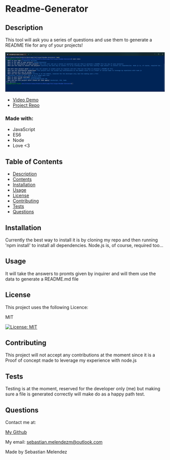 
# Readme-Generator

## Description

  This tool will ask you a series of questions and use them to generate a README file for any of your projects!

  ![Product Name Screen Shot](./assets/Screenshot.jpg)

* [Video Demo](https://streamable.com/7enly0)
* [Project Repo](https://github.com/SebasMelendez/Readme-Generator)
  
### Made with:
  
* JavaScript
* ES6
* Node
* Love <3


## Table of Contents
* [Description](#description)
* [Contents](#contents)
* [Installation](#installation) 
* [Usage](#usage)
* [License](#licence)
* [Contributing](#contributing)
* [Tests](#tests)
* [Questions](#questions)


## Installation
  Currently the best way to install it is by cloning my repo and then running 'npm install' to install all dependencies. Node.js is, of course, required too...
  
## Usage
  It will take the answers to promts given by inquirer and will them use the data to generate a README.md file
   

## License
  This project uses the following Licence:


  MIT
  
  [![License: MIT](https://img.shields.io/badge/License-MIT-yellow.svg)](https://opensource.org/licenses/MIT)

    
  

## Contributing
  This project will not accept any contributions at the moment since it is a Proof of concept made to leverage my experience with node.js

## Tests
  Testing is at the moment, reserved for the developer only (me) but making sure a file is generated correctly will make do as a happy path test.

## Questions
  Contact me at:


  [My Github](https://github.com/SebasMelendez)


  My email: sebastian.melendezm@outlook.com



Made by Sebastian Melendez

